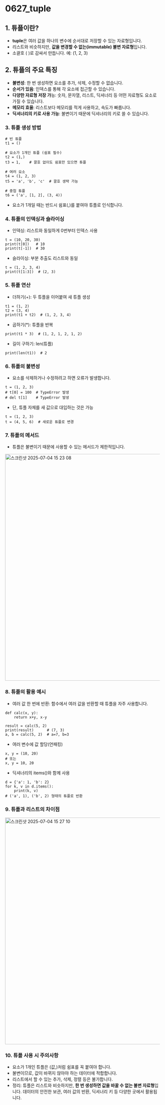 # 0627_tuple

## 1. 튜플이란?
- **tuple**은 여러 값을 하나의 변수에 순서대로 저장할 수 있는 자료형입니다.
- 리스트와 비슷하지만, **값을 변경할 수 없는(immutable) 불변 자료형**입니다.
- 소괄호 ( )로 감싸서 만듭니다. 예: (1, 2, 3)


## 2. 튜플의 주요 특징
- **불변성**: 한 번 생성하면 요소를 추가, 삭제, 수정할 수 없습니다.
- **순서가 있음**: 인덱스를 통해 각 요소에 접근할 수 있습니다.
- **다양한 자료형 저장 가**능: 숫자, 문자열, 리스트, 딕셔너리 등 어떤 자료형도 요소로 가질 수 있습니다.
- **메모리 효율**: 리스트보다 메모리를 적게 사용하고, 속도가 빠릅니다.
- **딕셔너리의 키로 사용 가능**: 불변이기 때문에 딕셔너리의 키로 쓸 수 있습니다.


### 3. 튜플 생성 방법
```
# 빈 튜플
t1 = ()

# 요소가 1개인 튜플 (쉼표 필수)
t2 = (1,)
t3 = 1,    # 괄호 없이도 쉼표만 있으면 튜플

# 여러 요소
t4 = (1, 2, 3)
t5 = 'a', 'b', 'c'  # 괄호 생략 가능

# 중첩 튜플
t6 = ('a', [1, 2], (3, 4))
```
- 요소가 1개일 때는 반드시 쉼표(,)를 붙여야 튜플로 인식합니다.


### 4. 튜플의 인덱싱과 슬라이싱
- 인덱싱: 리스트와 동일하게 0번부터 인덱스 사용
```
t = (10, 20, 30)
print(t[0])   # 10
print(t[-1])  # 30
```
- 슬라이싱: 부분 추출도 리스트와 동일
```
t = (1, 2, 3, 4)
print(t[1:3])  # (2, 3)
```
### 5. 튜플 연산
- 더하기(+): 두 튜플을 이어붙여 새 튜플 생성
```
t1 = (1, 2)
t2 = (3, 4)
print(t1 + t2)  # (1, 2, 3, 4)
```
- 곱하기(*): 튜플을 반복
```
print(t1 * 3)  # (1, 2, 1, 2, 1, 2)
```
- 길이 구하기: len(튜플)
```
print(len(t1))  # 2
```
### 6. 튜플의 불변성
- 요소를 삭제하거나 수정하려고 하면 오류가 발생합니다.
```
t = (1, 2, 3)
# t[0] = 100  # TypeError 발생
# del t[1]    # TypeError 발생
```
- 단, 튜플 자체를 새 값으로 대입하는 것은 가능
```
t = (1, 2, 3)
t = (4, 5, 6)  # 새로운 튜플로 변경
```

### 7. 튜플의 메서드
- 튜플은 불변이기 때문에 사용할 수 있는 메서드가 제한적입니다.
<img width="737" alt="스크린샷 2025-07-04 15 23 08" src="https://github.com/user-attachments/assets/1a25857a-940a-49c7-8d54-96d5ba64a60e" />


### 8. 튜플의 활용 예시
- 여러 값 한 번에 반환: 함수에서 여러 값을 반환할 때 튜플을 자주 사용합니다.
```
def calc(x, y):
    return x+y, x-y

result = calc(5, 2)
print(result)      # (7, 3)
a, b = calc(5, 2)  # a=7, b=3
```
- 여러 변수에 값 할당(언패킹)
```
x, y = (10, 20)
# 또는
x, y = 10, 20
```
- 딕셔너리의 items()와 함께 사용
```
d = {'a': 1, 'b': 2}
for k, v in d.items():
    print(k, v)
# ('a', 1), ('b', 2) 형태의 튜플로 반환
```

### 9. 튜플과 리스트의 차이점
<img width="737" alt="스크린샷 2025-07-04 15 27 10" src="https://github.com/user-attachments/assets/3bdd7656-be54-4408-b76d-a084e99b67b4" />

### 10. 튜플 사용 시 주의사항
- 요소가 1개인 튜플은 (값,)처럼 쉼표를 꼭 붙여야 합니다.
- 불변이므로, 값이 바뀌지 않아야 하는 데이터에 적합합니다.
- 리스트에서 할 수 있는 추가, 삭제, 정렬 등은 불가합니다.
- 정리: 튜플은 리스트와 비슷하지만, **한 번 생성하면 값을 바꿀 수 없는 불변 자료형**입니다.
데이터의 안전한 보관, 여러 값의 반환, 딕셔너리 키 등 다양한 곳에서 활용됩니다.

